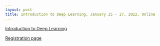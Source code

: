 ```yaml
---
layout: post
title: Introduction to Deep Learning, January 25 - 27, 2022, Online
---
```

[Introduction to Deep Learning](https://esciencecenter-digital-skills.github.io/2022-01-25-ds-dl-intro/)

[Registration page](https://www.eventbrite.co.uk/e/introduction-to-deep-learning-tickets-235346907937)

